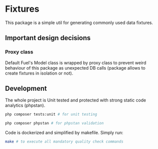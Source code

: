 # Fixtures
This package is a simple util for generating commonly used data fixtures.

## Important design decisions

### Proxy class
Default Fuel's Model class is wrapped by proxy class to prevent weird behaviour of this package
as unexpected DB calls (package allows to create fixtures in isolation or not).

## Development
The whole project is Unit tested and protected with strong static code analytics (phpstan).
```bash
php composer tests:unit # for unit testing
```
```bash
php composer phpstan # for phpstan validation
```

Code is dockerized and simplified by makefile. Simply run:
```bash
make # to execute all mandatory quality check commands
```
